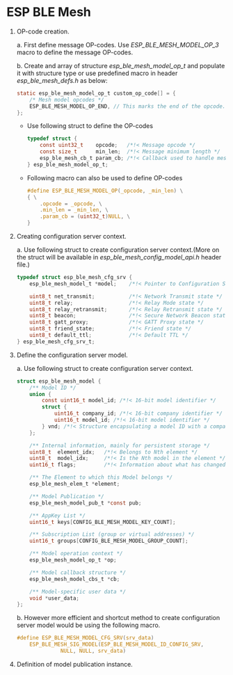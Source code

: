 # ESP BLE Mesh


1. OP-code creation.

    a. First define message OP-codes. Use *ESP_BLE_MESH_MODEL_OP_3* macro to define the message OP-codes.

    b. Create and array of structure *esp_ble_mesh_model_op_t* and populate it with structure type or use predefined macro in header *esp_ble_mesh_defs.h* as below:
    ```c
    static esp_ble_mesh_model_op_t custom_op_code[] = {
        /* Mesh model opcodes */
        ESP_BLE_MESH_MODEL_OP_END, // This marks the end of the opcode.
    };
    ```
    - Use following struct to define the OP-codes
        ```c
        typedef struct {
            const uint32_t    opcode;   /*!< Message opcode */
            const size_t      min_len;  /*!< Message minimum length */
            esp_ble_mesh_cb_t param_cb; /*!< Callback used to handle message. Initialized by the stack. */
        } esp_ble_mesh_model_op_t;
        ```
    - Following macro can also be used to define OP-codes
        ```c
        #define ESP_BLE_MESH_MODEL_OP(_opcode, _min_len) \
        { \
            .opcode = _opcode, \
            .min_len = _min_len, \
            .param_cb = (uint32_t)NULL, \
        }
        ```

2. Creating configuration server context.
    
    a. Use following struct to create configuration server context.(More on the struct will be available in *esp_ble_mesh_config_model_api.h* header file.)
    ```c
    typedef struct esp_ble_mesh_cfg_srv {
        esp_ble_mesh_model_t *model;    /*!< Pointer to Configuration Server Model */

        uint8_t net_transmit;           /*!< Network Transmit state */
        uint8_t relay;                  /*!< Relay Mode state */
        uint8_t relay_retransmit;       /*!< Relay Retransmit state */
        uint8_t beacon;                 /*!< Secure Network Beacon state */
        uint8_t gatt_proxy;             /*!< GATT Proxy state */
        uint8_t friend_state;           /*!< Friend state */
        uint8_t default_ttl;            /*!< Default TTL */
    } esp_ble_mesh_cfg_srv_t;
    ```

3. Define the configuration server model.

    a. Use following struct to create configuration server context.
    ```c
    struct esp_ble_mesh_model {
        /** Model ID */
        union {
            const uint16_t model_id; /*!< 16-bit model identifier */
            struct {
                uint16_t company_id; /*!< 16-bit company identifier */
                uint16_t model_id; /*!< 16-bit model identifier */
            } vnd; /*!< Structure encapsulating a model ID with a company ID */
        };

        /** Internal information, mainly for persistent storage */
        uint8_t  element_idx;   /*!< Belongs to Nth element */
        uint8_t  model_idx;     /*!< Is the Nth model in the element */
        uint16_t flags;         /*!< Information about what has changed */

        /** The Element to which this Model belongs */
        esp_ble_mesh_elem_t *element;

        /** Model Publication */
        esp_ble_mesh_model_pub_t *const pub;

        /** AppKey List */
        uint16_t keys[CONFIG_BLE_MESH_MODEL_KEY_COUNT];

        /** Subscription List (group or virtual addresses) */
        uint16_t groups[CONFIG_BLE_MESH_MODEL_GROUP_COUNT];

        /** Model operation context */
        esp_ble_mesh_model_op_t *op;

        /** Model callback structure */
        esp_ble_mesh_model_cbs_t *cb;

        /** Model-specific user data */
        void *user_data;
    };
    ```

    b. However more efficient and shortcut method to create configuration server model would be using the following macro.
    ```c
    #define ESP_BLE_MESH_MODEL_CFG_SRV(srv_data)                              \
        ESP_BLE_MESH_SIG_MODEL(ESP_BLE_MESH_MODEL_ID_CONFIG_SRV,          \
                  NULL, NULL, srv_data)
    ```
4. Definition of model publication instance.
